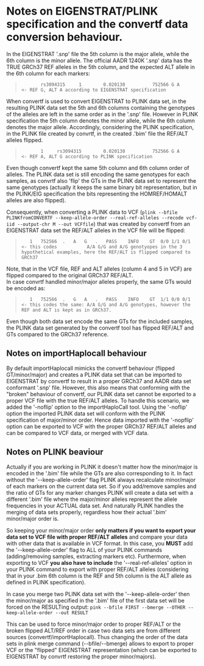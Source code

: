 # Notes on EIGENSTRAT/PLINK specification and the convertf data conversion behaviour.

In the EIGENSTRAT '.snp' file the 5th column is the major allele, while the 6th column is the minor allele. The official AADR 1240K '.snp' data has the TRUE GRCh37 REF alleles in the 5th column, and the expected ALT allele in the 6th column for each markers:
>            rs3094315     1        0.020130          752566 G A           <- REF G, ALT A according to EIGENSTRAT specification

When convertf is used to convert EIGENSTRAT to PLINK data set, in the resulting PLINK data set the 5th and 6th columns containing the genotypes of the alleles are left in the same order as in the '.snp' file. However in PLINK specification the 5th column denotes the minor allele, while the 6th column denotes the major allele. Accordingly, considering the PLINK specification, in the PLINK file created by convrtf, in the created .'bim' file the REF/ALT alleles flipped.
>            1     rs3094315        0.020130          752566 G A           <- REF A, ALT G according to PLINK specification

Even though convertf kept the same 5th column and 6th column order of alleles. The PLINK data set is still encoding the same genotypes for each samples, as convrtf also 'flip' the GTs in the PLINK data set to represent the same genotypes (actually it keeps the same binary bit representation, but in the PLINK/EIG specification the bits representing the HOMREF/HOMALT alleles are also flipped).

Consequently, when converting a PLINK data to VCF (`plink --bfile PLINKfromCONVERTF --keep-allele-order --real-ref-alleles --recode vcf-iid --output-chr M --out VCFfile`) that was created by convertf from an EIGENSTRAT data set the REF/ALT alleles in the VCF file will be flipped:


>        1   752566  .   A   G   .   PASS    INFO    GT  0/0 1/1 0/1       <- this codes           A/A G/G and A/G genotyopes in the 3 hypothetical examples, here the REF/ALT is flipped compared to GRCh37

Note, that in the VCF file, REF and ALT alleles (column 4 and 5 in VCF) are flipped compared to the original GRCh37 REF/ALT. \
In case convrtf handled minor/major alleles properly, the same GTs would be encoded as:
>        1   752566  .   G   A   .   PASS    INFO    GT  1/1 0/0 0/1       <- this codes the same: A/A G/G and A/G genotypes, however the REF and ALT is kept as in GRCh37.

Even though both data set encode the same GTs for the included samples, the PLINK data set generated by the convertf tool has flipped REF/ALT and GTs compared to the GRCh37 reference.

## Notes on importHaplocall behaviour
By default importHaplocall mimicks the convertf behaviour (flipped GT/minor/major) and creates a PLINK data set that can be imported to EIGENSTRAT by convertf to result in a proper GRCh37 and AADR data set conformant '.snp' file. However, this also means that conforming with the "broken" behaviour of convertf, our PLINK data set cannot be exported to a proper VCF file with the true REF/ALT alleles. To handle this scenario, we added the '-noflip' option to the importHaploCall tool. Using the '-noflip' option the imported PLINK data set will conform with the PLINK specification of major/minor order. Hence data imported with the '-nopflip' option can be exported to VCF with the proper GRCh37 REF/ALT alleles and can be compared to VCF data, or merged with VCF data.

## Notes on PLINK beaviour
Actually if you are working in PLINK it doesn't matter how the minor/major is encoded in the '.bim' file while the GTs are also corresponding to it. In fact without the '--keep-allele-order' flag PLINK always recalculate minor/major of each markers on the current data set. So if you add/remove samples and the ratio of GTs for any marker changes PLINK will create a data set with a different '.bim' file where the major/minor alleles represent the allele frequencies in your ACTUAL data set. And naturally PLINK handles the merging of data sets properly, regardless how their actual '.bim' minor/major order is.

So keeping your minor/major order **only matters if you want to export your data set to VCF file with proper REF/ALT alleles** and compare your data with other data that is available in VCF format. In this case, you **MUST** add the '--keep-allele-order' flag to ALL of your PLINK commands (adding/removing samples, extracting markers etc). Furthermore, when exporting to VCF **you also have to include** the '--real-ref-alleles' option in your PLINK command to export with proper REF/ALT alleles (considering that in your .bim 6th column is the REF and 5th column is the ALT allele as defined in PLINK specification).

In case you merge two PLINK data set with the '--keep-allele-order' then the minor/major as specified in the '.bim' file of the first data set will be forced on the RESULTing output:
    `pink --bfile FIRST --bmerge --OTHER --keep-allele-order --out RESULT`

This can be used to force minor/major order to proper REF/ALT or the broken flipped ALT/REF order in case two data sets are from different sources (convertf/importHaplocall). Thus changing the order of the data sets in plink merge command (--bfile/--bmerge) allows to export to proper VCF or the "flipped" EIGENSTRAT representation (which can be exported to EIGENSTRAT by convrtf restoring the proper minor/majors).
